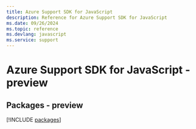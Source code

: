 ```yaml
---
title: Azure Support SDK for JavaScript
description: Reference for Azure Support SDK for JavaScript
ms.date: 09/26/2024
ms.topic: reference
ms.devlang: javascript
ms.service: support
---
```

# Azure Support SDK for JavaScript - preview
## Packages - preview
[!INCLUDE [packages](support-index.md)]